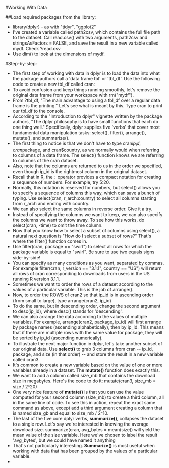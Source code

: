 #Working With Data

##Load required packages from the library:
* library(dplyr) - as with "tidyr", "ggplot2"
* I've created a variable called path2csv, which contains the full file path to the dataset. Call read.csv() with two arguments, path2csv and stringsAsFactors = FALSE, and save the result in a new variable called mydf. Check ?read.csv
* Use dim() to look at the dimensions of mydf.



#Step-by-step:
* The first step of working with data in dplyr is to load the data into what the package authors call a 'data frame tbl'
or 'tbl_df'. Use the following code to create a new tbl_df called cran:
* To avoid confusion and keep things running smoothly, let's remove the original data frame from your workspace with rm("mydf").
* From ?tbl_df, "The main advantage to using a tbl_df over a regular data frame is the printing." Let's see what is meant by this. Type cran to print our tbl_df to the console.
* According to the "Introduction to dplyr" vignette written by the package authors, "The dplyr philosophy is to have small functions that each do one thing well." Specifically, dplyr supplies five 'verbs' that cover most fundamental data manipulation tasks: select(), filter(), arrange(), mutate(), and summarize().
* The first thing to notice is that we don't have to type cran$ip_id, cran$package, and cran$country, as we normally would when referring to columns of a data frame. The select() function knows we are referring to columns of the cran dataset.
* Also, note that the columns are returned to us in the order we specified, even though ip_id is the rightmost column in the original dataset.
* Recall that in R, the `:` operator provides a compact notation for creating a sequence of numbers. For example, try 5:20.
* Normally, this notation is reserved for numbers, but select() allows you to specify a sequence of columns this way, which can save a bunch of typing. Use select(cran,  r_arch:country) to select all columns starting from r_arch and ending with country.
* We can also select the same columns in reverse order. Give it a try.
* Instead of specifying the columns we want to keep, we can also specify the columns we want to throw away. To see how this works, do select(cran, -time) to omit the time column.
* Now that you know how to select a subset of columns using select(), a natural next question is "How do I select a subset of rows?" That's where the filter() function comes in.
* Use filter(cran, package == "swirl") to select all rows for which the package variable is equal to "swirl". Be sure to use two equals signs side-by-side!
* You can specify as many conditions as you want, separated by commas. For example filter(cran, r_version == "3.1.1", country == "US") will return all rows of cran corresponding to downloads from users in the US running R version 3.1.1.
* Sometimes we want to order the rows of a dataset according to the values of a particular variable. This is the job of arrange().
* Now, to order the ROWS of cran2 so that ip_id is in ascending order (from small to large), type arrange(cran2, ip_id)
* To do the same, but in descending order, change the second argument to desc(ip_id), where desc() stands for 'descending'.
* We can also arrange the data according to the values of multiple variables. For example, arrange(cran2, package, ip_id) will first arrange by package names (ascending alphabetically), then by ip_id. This means that if there are multiple rows with the same value for package, they will be sorted by ip_id (ascending numerically).
* To illustrate the next major function in dplyr, let's take another subset of our original data. Use **select()** to grab 3 columns from cran -- ip_id,
 package, and size (in that order) -- and store the result in a new variable called cran3
* It's common to create a new variable based on the value of one or more variables already in a dataset. The **mutate()** function does exactly this.
* We want to add a column called size_mb that contains the download size in megabytes. Here's the code to do it: mutate(cran3, size_mb = size / 2^20)
* One very nice feature of **mutate()** is that you can use the value computed for your second column (size_mb) to create a third column, all in the same line of code. To see this in action, repeat the exact same command as above, except add a third argument creating a column that is named size_gb and equal to size_mb / 2^10.
* The last of the five core dplyr verbs, **summarize()**, collapses the dataset to a single row. Let's say we're interested in knowing the average download size. summarize(cran, avg_bytes = mean(size)) will yield the mean value of the size variable. Here we've chosen to label the result 'avg_bytes', but we could have named it anything
* That's not particularly interesting. **Summarize()** is most useful when working with data that has been grouped by the values of a particular variable.
*